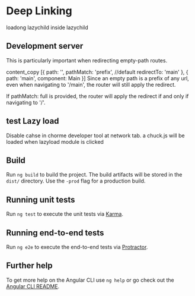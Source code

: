
# Deep Linking
loadong lazychild inside lazychild

## Development server

This is particularly important when redirecting empty-path routes.

content_copy
[{
  path: '',
  pathMatch: 'prefix', //default
  redirectTo: 'main'
}, {
  path: 'main',
  component: Main
}]
Since an empty path is a prefix of any url, even when navigating to '/main', the router will still apply the redirect.

If pathMatch: full is provided, the router will apply the redirect if and only if navigating to '/'.


## test Lazy load

Disable cahse in chorme developer tool at network tab. a chuck.js will be loaded when lazyload module is clicked

## Build

Run `ng build` to build the project. The build artifacts will be stored in the `dist/` directory. Use the `-prod` flag for a production build.

## Running unit tests

Run `ng test` to execute the unit tests via [Karma](https://karma-runner.github.io).

## Running end-to-end tests

Run `ng e2e` to execute the end-to-end tests via [Protractor](http://www.protractortest.org/).

## Further help

To get more help on the Angular CLI use `ng help` or go check out the [Angular CLI README](https://github.com/angular/angular-cli/blob/master/README.md).
